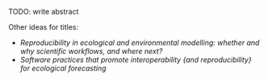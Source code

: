 
TODO: write abstract

Other ideas for titles:

* _Reproducibility in ecological and environmental modelling: whether and why scientific workflows, and where next?_
* _Software practices that promote interoperability {and reproducibility} for ecological forecasting_ <!--- a mouthfull-->